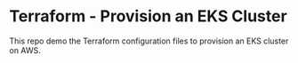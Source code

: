 # Terraform - Provision an EKS Cluster

This repo demo the Terraform configuration files to provision an EKS cluster on AWS.
